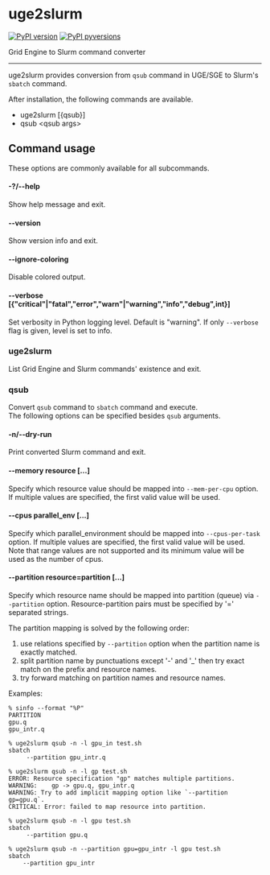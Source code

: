 uge2slurm
=========

[![PyPI version](https://img.shields.io/pypi/v/uge2slurm.svg)](https://pypi.org/project/uge2slurm/)
[![PyPI pyversions](https://img.shields.io/pypi/pyversions/uge2slurm.svg)](https://pypi.org/project/uge2slurm/)

Grid Engine to Slurm command converter

* * *

uge2slurm provides conversion from `qsub` command in UGE/SGE to Slurm's `sbatch`
command.

After installation, the following commands are available.
- uge2slurm [{qsub}]
- qsub \<qsub args>

## Command usage

These options are commonly available for all subcommands.

#### -?/--help
Show help message and exit.

#### --version
Show version info and exit.

#### --ignore-coloring
Disable colored output.

#### --verbose [{"critical"|"fatal","error","warn"|"warning","info","debug",int}]
Set verbosity in Python logging level. Default is "warning". If only `--verbose`
flag is given, level is set to info.


### uge2slurm
List Grid Engine and Slurm commands' existence and exit.

### qsub
Convert `qsub` command to `sbatch` command and execute.  
The following options can be specified besides `qsub` arguments.

#### -n/--dry-run
Print converted Slurm command and exit.

#### --memory resource [...]
Specify which resource value should be mapped into `--mem-per-cpu` option.
If multiple values are specified, the first valid value will be used.

#### --cpus parallel_env [...]
Specify which parallel_environment should be mapped into `--cpus-per-task` option.
If multiple values are specified, the first valid value will be used.  
Note that range values are not supported and its minimum value will be used as
the number of cpus.

#### --partition resource=partition [...]
Specify which resource name should be mapped into partition (queue) via
`--partition` option. Resource-partition pairs must be specified by '='
separated strings.

The partition mapping is solved by the following order:
1. use relations specified by `--partition` option when the partition name is
   exactly matched.
2. split partition name by punctuations except '-' and '_' then try exact match
   on the prefix and resource names.
3. try forward matching on partition names and resource names.

Examples:
```
% sinfo --format "%P"
PARTITION
gpu.q
gpu_intr.q

% uge2slurm qsub -n -l gpu_in test.sh
sbatch
	 --partition gpu_intr.q

% uge2slurm qsub -n -l gp test.sh
ERROR: Resource specification "gp" matches multiple partitions.
WARNING: 	gp -> gpu.q, gpu_intr.q
WARNING: Try to add implicit mapping option like `--partition gp=gpu.q`.
CRITICAL: Error: failed to map resource into partition.

% uge2slurm qsub -n -l gpu test.sh
sbatch
	 --partition gpu.q

% uge2slurm qsub -n --partition gpu=gpu_intr -l gpu test.sh
sbatch
    --partition gpu_intr
```
